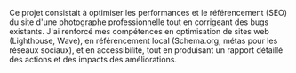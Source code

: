 Ce projet consistait à optimiser les performances et le référencement (SEO) du site d'une photographe professionnelle tout en corrigeant des bugs existants. J'ai renforcé mes compétences en optimisation de sites web (Lighthouse, Wave), en référencement local (Schema.org, métas pour les réseaux sociaux), et en accessibilité, tout en produisant un rapport détaillé des actions et des impacts des améliorations.

